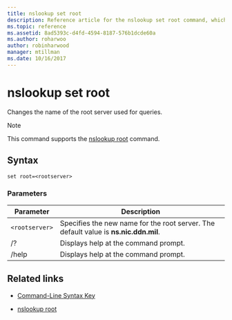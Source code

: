 ```yaml
---
title: nslookup set root
description: Reference article for the nslookup set root command, which changes the name of the root server that's used for queries.
ms.topic: reference
ms.assetid: 8ad5393c-d4fd-4594-8187-576b1dcde60a
ms.author: roharwoo
author: robinharwood
manager: mtillman
ms.date: 10/16/2017
---
```


# nslookup set root



Changes the name of the root server used for queries.

> [!NOTE]
> This command supports the [nslookup root](nslookup-root.md) command.

## Syntax

```
set root=<rootserver>
```

### Parameters

| Parameter | Description |
| ---------- | ---------- |
| `<rootserver>` | Specifies the new name for the root server. The default value is **ns.nic.ddn.mil**. |
| /? | Displays help at the command prompt. |
| /help | Displays help at the command prompt. |

## Related links

- [Command-Line Syntax Key](command-line-syntax-key.md)

- [nslookup root](nslookup-root.md)
